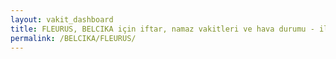 ```yaml
---
layout: vakit_dashboard
title: FLEURUS, BELCIKA için iftar, namaz vakitleri ve hava durumu - ilçe/eyalet seç
permalink: /BELCIKA/FLEURUS/
---
```


<script type="text/javascript">
  var GLOBAL_COUNTRY = 'BELCIKA';
  var GLOBAL_CITY = 'FLEURUS';
  var GLOBAL_STATE = '';
  var lat = 72;
  var lon = 21;
</script>
